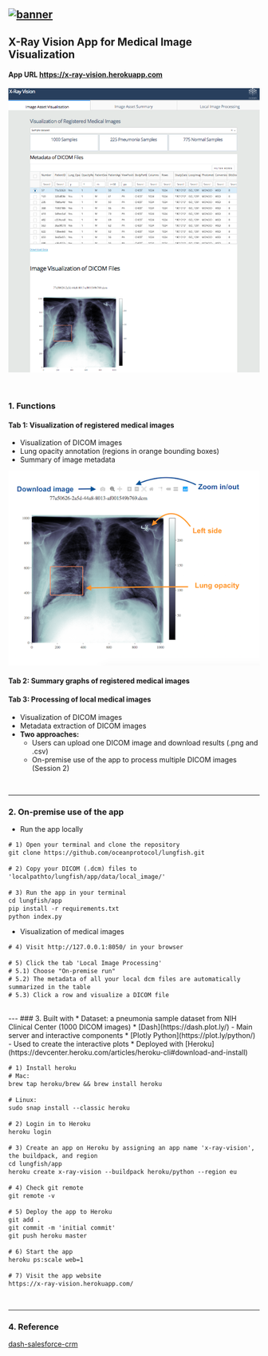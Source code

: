 [![banner](https://raw.githubusercontent.com/oceanprotocol/art/master/github/repo-banner%402x.png)](https://oceanprotocol.com)
------

## X-Ray Vision App for Medical Image Visualization

#### App URL https://x-ray-vision.herokuapp.com

![Screenshot](assets/Screen_Shot_clean.png)  

<br>

### 1. Functions
#### Tab 1: Visualization of registered medical images
  * Visualization of DICOM images
  * Lung opacity annotation (regions in orange bounding boxes)
  * Summary of image metadata  

![Screenshot](assets/image_faq_600.png)   

#### Tab 2: Summary graphs of registered medical images

#### Tab 3: Processing of local medical images
  * Visualization of DICOM images
  * Metadata extraction of DICOM images
  * **Two approaches:**
    * Users can upload one DICOM image and download results (.png and .csv)
    * On-premise use of the app to process multiple DICOM images (Session 2)

<br>

---
### 2. On-premise use of the app
  * Run the app locally

```
# 1) Open your terminal and clone the repository  
git clone https://github.com/oceanprotocol/lungfish.git

# 2) Copy your DICOM (.dcm) files to 'localpathto/lungfish/app/data/local_image/'

# 3) Run the app in your terminal
cd lungfish/app
pip install -r requirements.txt
python index.py
```

  * Visualization of medical images

```  
# 4) Visit http://127.0.0.1:8050/ in your browser

# 5) Click the tab 'Local Image Processing'
# 5.1) Choose "On-premise run"
# 5.2) The metadata of all your local dcm files are automatically summarized in the table
# 5.3) Click a row and visualize a DICOM file
```

<br>
---
### 3. Built with
  * Dataset: a pneumonia sample dataset from NIH Clinical Center (1000 DICOM images)
  * [Dash](https://dash.plot.ly/) - Main server and interactive components
  * [Plotly Python](https://plot.ly/python/) - Used to create the interactive plots  
  * Deployed with [Heroku](https://devcenter.heroku.com/articles/heroku-cli#download-and-install)

```
# 1) Install heroku  
# Mac:
brew tap heroku/brew && brew install heroku

# Linux:
sudo snap install --classic heroku

# 2) Login in to Heroku
heroku login

# 3) Create an app on Heroku by assigning an app name 'x-ray-vision', the buildpack, and region
cd lungfish/app
heroku create x-ray-vision --buildpack heroku/python --region eu

# 4) Check git remote
git remote -v  

# 5) Deploy the app to Heroku
git add .
git commit -m 'initial commit'
git push heroku master

# 6) Start the app
heroku ps:scale web=1

# 7) Visit the app website
https://x-ray-vision.herokuapp.com/
```

<br>

---
### 4. Reference  
[dash-salesforce-crm](https://github.com/plotly/dash-salesforce-crm)
